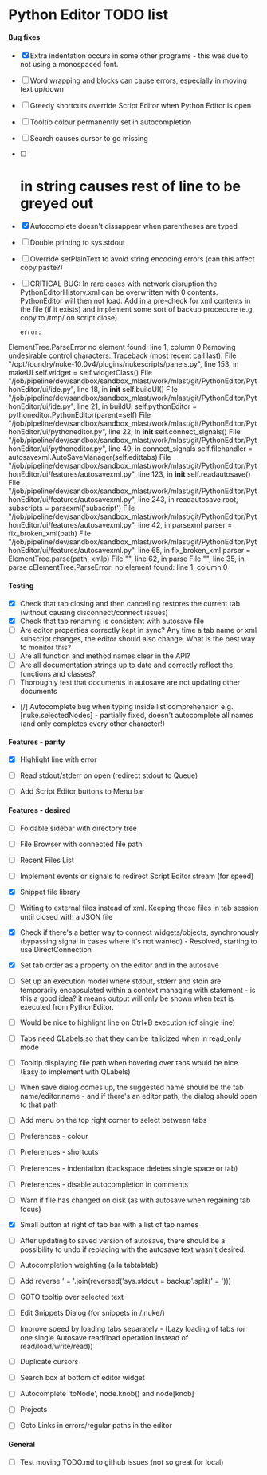# Python Editor TODO list


#### Bug fixes
- [x] Extra indentation occurs in some other programs - this was due to not using a monospaced font.
- [ ] Word wrapping and blocks can cause errors, especially in moving text up/down
- [ ] Greedy shortcuts override Script Editor when Python Editor is open
- [ ] Tooltip colour permanently set in autocompletion
- [ ] Search causes cursor to go missing
- [ ] # in string causes rest of line to be greyed out
- [x] Autocomplete doesn't dissappear when parentheses are typed
- [ ] Double printing to sys.stdout
- [ ] Override setPlainText to avoid string encoding errors (can this affect copy paste?)
- [ ] CRITICAL BUG: In rare cases with network disruption the PythonEditorHistory.xml can be overwritten with 0 contents. PythonEditor will then not load.
      Add in a pre-check for xml contents in the file (if it exists) and implement some sort of backup procedure (e.g. copy to /tmp/ on script close)

      error:
ElementTree.ParseError no element found: line 1, column 0
Removing undesirable control characters:
Traceback (most recent call last):
  File "/opt/foundry/nuke-10.0v4/plugins/nukescripts/panels.py", line 153, in makeUI
    self.widget = self.widgetClass()
  File "/job/pipeline/dev/sandbox/sandbox_mlast/work/mlast/git/PythonEditor/PythonEditor/ui/ide.py", line 18, in __init__
    self.buildUI()
  File "/job/pipeline/dev/sandbox/sandbox_mlast/work/mlast/git/PythonEditor/PythonEditor/ui/ide.py", line 21, in buildUI
    self.pythonEditor = pythoneditor.PythonEditor(parent=self)
  File "/job/pipeline/dev/sandbox/sandbox_mlast/work/mlast/git/PythonEditor/PythonEditor/ui/pythoneditor.py", line 22, in __init__
    self.connect_signals()
  File "/job/pipeline/dev/sandbox/sandbox_mlast/work/mlast/git/PythonEditor/PythonEditor/ui/pythoneditor.py", line 49, in connect_signals
    self.filehandler = autosavexml.AutoSaveManager(self.edittabs)
  File "/job/pipeline/dev/sandbox/sandbox_mlast/work/mlast/git/PythonEditor/PythonEditor/ui/features/autosavexml.py", line 123, in __init__
    self.readautosave()
  File "/job/pipeline/dev/sandbox/sandbox_mlast/work/mlast/git/PythonEditor/PythonEditor/ui/features/autosavexml.py", line 243, in readautosave
    root, subscripts = parsexml('subscript')
  File "/job/pipeline/dev/sandbox/sandbox_mlast/work/mlast/git/PythonEditor/PythonEditor/ui/features/autosavexml.py", line 42, in parsexml
    parser = fix_broken_xml(path)
  File "/job/pipeline/dev/sandbox/sandbox_mlast/work/mlast/git/PythonEditor/PythonEditor/ui/features/autosavexml.py", line 65, in fix_broken_xml
    parser = ElementTree.parse(path, xmlp)
  File "<string>", line 62, in parse
  File "<string>", line 35, in parse
cElementTree.ParseError: no element found: line 1, column 0


#### Testing
- [x] Check that tab closing and then cancelling restores the current tab (without causing disconnect/connect issues)
- [x] Check that tab renaming is consistent with autosave file
- [ ] Are editor properties correctly kept in sync? Any time a tab name or xml subscript changes, the editor
      should also change. What is the best way to monitor this?
- [ ] Are all function and method names clear in the API?
- [ ] Are all documentation strings up to date and correctly reflect the functions and classes?
- [ ] Thoroughly test that documents in autosave are not updating other documents
- [/] Autocomplete bug when typing inside list comprehension e.g. [nuke.selectedNodes] - partially fixed, doesn't
      autocomplete all names (and only completes every other character!)

#### Features - parity
- [x] Highlight line with error
- [ ] Read stdout/stderr on open (redirect stdout to Queue)
- [ ] Add Script Editor buttons to Menu bar


#### Features - desired
- [ ] Foldable sidebar with directory tree
- [ ] File Browser with connected file path
- [ ] Recent Files List
- [ ] Implement events or signals to redirect Script Editor stream (for speed)
- [x] Snippet file library
- [ ] Writing to external files instead of xml. Keeping those files in tab session until closed with a JSON file
- [x] Check if there's a better way to connect widgets/objects, synchronously
      (bypassing signal in cases where it's not wanted) - Resolved, starting to use DirectConnection
- [x] Set tab order as a property on the editor and in the autosave
- [ ] Set up an execution model where stdout, stderr and stdin are temporarily encapsulated within a context managing with
      statement - is this a good idea? it means output will only be shown when text is executed from PythonEditor.
- [ ] Would be nice to highlight line on Ctrl+B execution (of single line)
- [ ] Tabs need QLabels so that they can be italicized when in read_only mode
- [ ] Tooltip displaying file path when hovering over tabs would be nice. (Easy to implement with QLabels)
- [ ] When save dialog comes up, the suggested name should be the tab name/editor.name - and if there's an
      editor path, the dialog should open to that path
- [ ] Add menu on the top right corner to select between tabs
- [ ] Preferences - colour
- [ ] Preferences - shortcuts
- [ ] Preferences - indentation (backspace deletes single space or tab)
- [ ] Preferences - disable autocompletion in comments
- [ ] Warn if file has changed on disk (as with autosave when regaining tab focus)
- [x] Small button at right of tab bar with a list of tab names
- [ ] After updating to saved version of autosave, there should be a possibility to undo if replacing with the autosave text wasn't desired.
- [ ] Autocompletion weighting (a la tabtabtab)
- [ ] Add reverse ' = '.join(reversed('sys.stdout = backup'.split(' = ')))
- [ ] GOTO tooltip over selected text
- [ ] Edit Snippets Dialog (for snippets in /.nuke/)
- [ ] Improve speed by loading tabs separately - (Lazy loading of tabs (or one single Autosave read/load operation instead of read/load/write/read))
- [ ] Duplicate cursors
- [ ] Search box at bottom of editor widget
- [ ] Autocomplete 'toNode', node.knob() and node[knob]
- [ ] Projects
- [ ] Goto Links in errors/regular paths in the editor


#### General
- [ ] Test moving TODO.md to github issues (not so great for local)


